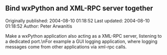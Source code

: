 ## Bind wxPython and XML-RPC server together 
Originally published: 2004-08-10 01:18:52 
Last updated: 2004-08-10 01:18:52 
Author: Peter Arwanitis 
 
Make a wxPython application also acting as a XML-RPC server, listening to a dedicated port.\nFor example a GUI logging application, where logging messages come from other applications via xml-rpc calls.